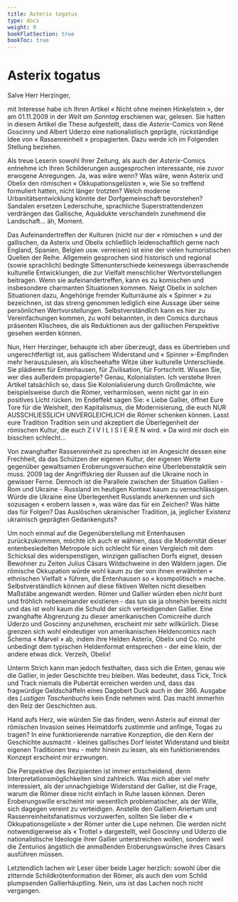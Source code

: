 ```yaml
---
title: Asterix togatus 
type: docs
weight: 9
bookFlatSection: true
bookToc: true 
---
```


# Asterix togatus

Salve Herr Herzinger, 

mit Interesse habe ich Ihren Artikel « Nicht ohne meinen Hinkelstein », der am 01.11.2009 in der *Welt 
am Sonntag* erschienen war, gelesen. Sie hatten in diesem Artikel die These aufgestellt, dass die *Asterix*-Comics von Réné Goscinny und Albert Uderzo eine nationalistisch geprägte, rückständige Idee 
von « Rassenreinheit » propagierten. Dazu werde ich im Folgenden Stellung beziehen. 

Als treue Leserin sowohl Ihrer Zeitung, als auch der *Asterix*-Comics entnehme ich Ihren Schilderungen 
ausgesprochen interessante, nie zuvor erwogene Anregungen. Ja, was wäre wenn? Was wäre, 
wenn Asterix und Obelix den römischen « Okkupationsgelüsten », wie Sie so treffend formuliert hatten, nicht länger trotzten? Welch moderne Urbanitätsentwicklung könnte der Dorfgemeinschaft bevorstehen? Sandalen ersetzen Lederschuhe, sprachliche Superstrattendenzen verdrängen das Gallische, 
Aquädukte verschandeln zunehmend die Landschaft… äh, Moment. 

Das Aufeinandertreffen der Kulturen (nicht nur der « römischen » und der gallischen, da Asterix und 
Obelix schließlich leidenschaftlich gerne nach England, Spanien, Belgien usw. verreisen) ist eine der 
vielen humoristischen Quellen der Reihe. Allgemein gesprochen sind historisch und regional (sowie 
sprachlich) bedingte Sittenunterschiede keineswegs überraschende kulturelle Entwicklungen, die zur 
Vielfalt menschlicher Wertvorstellungen beitragen. Wenn sie aufeinandertreffen, kann es zu komischen und insbesondere charmanten Situationen kommen. Neigt Obelix in solchen Situationen dazu, 
Angehörige fremder Kulturräume als « Spinner » zu bezeichnen, ist das streng genommen lediglich 
eine Aussage über seine persönlichen Wertvorstellungen. Selbstverständlich kann es hier zu Vereinfachungen kommen, zu wohl bekannten, in den Comics durchaus präsenten Klischees, die als Reduktionen aus der gallischen Perspektive gesehen werden können. 

Nun, Herr Herzinger, behaupte ich aber überzeugt, dass es übertrieben und ungerechtfertigt ist, aus 
gallischem Widerstand und « Spinner »-Empfinden mehr herauszulesen, als klischeehafte Witze über 
kulturelle Unterschiede. Sie plädieren für Entenhausen, für Zivilisation, für Fortschritt. Wissen Sie, 
wer dies außerdem propagierte? Genau, Kolonialisten. Ich verstehe Ihren Artikel tatsächlich so, dass 
Sie Kolonialisierung durch Großmächte, wie beispielsweise durch die Römer, verharmlosen, wenn 
nicht gar in ein positives Licht rücken. Im Endeffekt sagen Sie: « Liebe Gallier, öffnet Eure Tore für 
die Weisheit, den Kapitalismus, die Modernisierung, die euch NUR AUSSCHLIESSLICH UNVERGLEICHLICH die Römer schenken können. Lasst eure Tradition Tradition sein und akzeptiert die 
Überlegenheit der römischen Kultur, die euch Z I V I L I S I E R E N wird. » Da wird mir doch ein 
bisschen schlecht… 

Von zwanghafter Rassenreinheit zu sprechen ist im Angesicht dessen eine Frechheit, da das Schützen 
der eigenen Kultur, der eigenen Werte gegenüber gewaltsamen Eroberungsversuchen eine Überlebenstaktik sein muss. 2009 lag der Angriffskrieg der Russen auf die Ukraine noch in gewisser Ferne. 
Dennoch ist die Parallele zwischen der Situation Gallien - Rom und Ukraine - Russland im heutigen 
Kontext kaum zu vernachlässigen. Würde die Ukraine eine Überlegenheit Russlands anerkennen und 
sich sozusagen « erobern lassen », was wäre das für ein Zeichen? Was hätte das für Folgen? Das Auslöschen ukrainischer Tradition, ja, jeglicher Existenz ukrainisch geprägten Gedankenguts? 

Um noch einmal auf die Gegenüberstellung mit Entenhausen zurückzukommen, möchte ich auch er
wähnen, dass die Modernität dieser entenbesiedelten Metropole sich schlecht für einen Vergleich mit 
dem Schicksal des widerspenstigen, winzigen gallischen Dorfs eignet, dessen Bewohner zu Zeiten Julius Cäsars Wildschweine in den Wäldern jagen. Die römische Okkupation würde wohl kaum zu der 
von ihnen erwähnten « ethnischen Vielfalt » führen, die Entenhausen so « kosmpolitisch » mache. 
Selbstverständlich können auf diese fiktiven Welten nicht dieselben Maßstäbe angewandt werden. 
Römer und Gallier würden eben *nicht* bunt und fröhlich nebeneinander existieren - das tun sie ja ohnehin bereits nicht und das ist wohl kaum die Schuld der sich verteidigenden Gallier. Eine zwanghafte 
Abgrenzung zu dieser amerikanischen Comicreihe durch Uderzo und Goscinny anzunehmen, erscheint 
mir sehr willkürlich. Diese grenzen sich wohl eindeutiger von amerikanischen Heldencomics nach 
Schema « Marvel » ab, indem ihre Helden Asterix, Obelix und Co. nicht unbedingt dem typischen 
Heldenformat entsprechen - der eine klein, der andere etwas dick. Verzeih, Obelix! 

Unterm Strich kann man jedoch festhalten, dass sich die Enten, genau wie die Gallier, in jeder Geschichte treu bleiben. Was bedeutet, dass Tick, Trick und Track niemals die Pubertät erreichen werden 
und, dass das fragwürdige Geldschäffeln eines Dagobert Duck auch in der 366. Ausgabe des *Lustigen 
Taschenbuchs* kein Ende nehmen wird. Das macht immerhin den Reiz der Geschichten aus. 

Hand aufs Herz, wie würden Sie das finden, wenn Asterix auf einmal der römischen Invasion seines 
Heimatdorfs zustimmte und anfinge, Togas zu tragen? In eine funktionierende narrative Konzeption, 
die den Kern der Geschichte ausmacht - kleines gallisches Dorf leistet Widerstand und bleibt eigenen 
Traditionen treu - mehr hinein zu lesen, als ein funktionierendes Konzept erscheint mir erzwungen.

Die Perspektive des Rezipienten ist immer entscheidend, denn Interpretationsmöglichkeiten sind zahlreich. Was mich aber viel mehr interessiert, als der unnachgiebige Widerstand der Gallier, ist die Frage, warum die Römer diese nicht einfach in Ruhe lassen können. Deren Eroberungswille erscheint mir 
wesentlich problematischer, als der Wille, sich dagegen vereint zu verteidigen. Anstelle den Galliern 
Ariertum und Rassenreinheitsfanatismus vorzuwerfen, sollten Sie lieber die « Okkupationsgelüste » 
der Römer unter die Lupe nehmen. Die werden nicht notwendigerweise als « Trottel » dargestellt, weil 
Goscinny und Uderzo die nationalistische Ideologie ihrer Gallier unterstreichen wollen, sondern weil 
die Zenturios ängstlich die anmaßenden Eroberungswünsche ihres Cäsars ausführen müssen. 

Letztendlich lachen wir Leser über beide Lager herzlich: sowohl über die zitternde Schildkrötenformation der Römer, als auch den vom Schild plumpsenden Gallierhäuptling. 
Nein, uns ist das Lachen noch nicht vergangen. 
